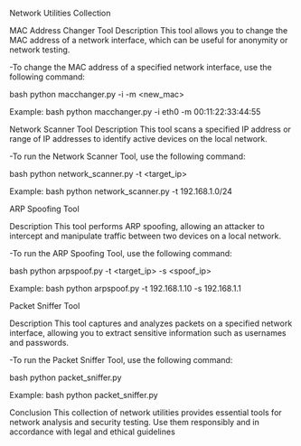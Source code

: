 Network Utilities Collection

MAC Address Changer Tool
Description
This tool allows you to change the MAC address of a network interface, which can be useful for anonymity or network testing.

-To change the MAC address of a specified network interface, use the following command:

bash
python macchanger.py -i <interface> -m <new_mac>

Example:
bash
python macchanger.py -i eth0 -m 00:11:22:33:44:55

Network Scanner Tool
Description
This tool scans a specified IP address or range of IP addresses to identify active devices on the local network.

-To run the Network Scanner Tool, use the following command:

bash
python network_scanner.py -t <target_ip>

Example:
bash
python network_scanner.py -t 192.168.1.0/24

ARP Spoofing Tool

Description
This tool performs ARP spoofing, allowing an attacker to intercept and manipulate traffic between two devices on a local network.

-To run the ARP Spoofing Tool, use the following command:

bash
python arpspoof.py -t <target_ip> -s <spoof_ip>

Example:
bash
python arpspoof.py -t 192.168.1.10 -s 192.168.1.1

Packet Sniffer Tool

Description
This tool captures and analyzes packets on a specified network interface, allowing you to extract sensitive information such as usernames and passwords.

-To run the Packet Sniffer Tool, use the following command:

bash
python packet_sniffer.py

Example:
bash
python packet_sniffer.py

Conclusion
This collection of network utilities provides essential tools for network analysis and security testing. Use them responsibly and in accordance with legal and ethical guidelines
